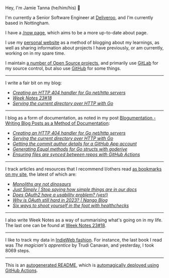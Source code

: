 Hey, I'm Jamie
Tanna (he/him/his) 👋

I'm currently a Senior Software Engineer at [Deliveroo](https://deliveroo.engineering/), and I'm currently based in Nottingham.

I have a [/now page](https://www.jvt.me/now/?utm_campaign=github-jamietanna), which aims to be a more up-to-date about page.

I use my [personal website](https://www.jvt.me/?utm_campaign=github-jamietanna) as a method of blogging about my learnings, as well as sharing information about projects I have previously, or am currently, working on in my spare time.

I maintain [a number of Open Source projects](https://www.jvt.me/open-source/?utm_campaign=github-jamietanna), and primarily use [GitLab](https://gitlab.com/jamietanna) for my source control, but also use [GitHub](https://github.com/jamietanna) for some things.

---

I write a fair bit on my blog:


- [_Creating an HTTP 404 handler for Go net/http servers_](https://www.jvt.me/posts/2023/05/11/go-404-handler/?utm_campaign=github-jamietanna)
- [_Week Notes 23#18_](https://www.jvt.me/week-notes/2023/18/?utm_campaign=github-jamietanna)
- [_Serving the current directory over HTTP with Go_](https://www.jvt.me/posts/2023/05/02/serve-http-directory-go/?utm_campaign=github-jamietanna)

---

I blog as a form of documentation, as noted in my post [Blogumentation - Writing Blog Posts as a Method of Documentation](https://www.jvt.me/posts/2017/06/25/blogumentation/?utm_campaign=github-jamietanna):


- [_Creating an HTTP 404 handler for Go net/http servers_](https://www.jvt.me/posts/2023/05/11/go-404-handler/?utm_campaign=github-jamietanna)
- [_Serving the current directory over HTTP with Go_](https://www.jvt.me/posts/2023/05/02/serve-http-directory-go/?utm_campaign=github-jamietanna)
- [_Getting the commit author details for a GitHub App account_](https://www.jvt.me/posts/2023/04/20/github-app-email-address/?utm_campaign=github-jamietanna)
- [_Generating Equal methods for Go structs with goderive_](https://www.jvt.me/posts/2023/03/27/go-generate-equal-goderive/?utm_campaign=github-jamietanna)
- [_Ensuring files are synced between repos with GitHub Actions_](https://www.jvt.me/posts/2023/03/23/github-actions-sync-files/?utm_campaign=github-jamietanna)

---

I track articles and resources that I recommend I/others read [as bookmarks on my site](https://www.jvt.me/kind/bookmarks/?utm_campaign=github-jamietanna), the latest of which are:


- [_Monoliths are not dinosaurs_](https://www.allthingsdistributed.com/2023/05/monoliths-are-not-dinosaurs.html?utm_campaign=github-jamietanna)
- [_Just Simply | Stop saying how simple things are in our docs_](https://justsimply.dev/?utm_campaign=github-jamietanna)
- [_Does OAuth2 have a usability problem? (yes!)_](https://evertpot.com/oauth2-usability/?utm_campaign=github-jamietanna)
- [_Why is OAuth still hard in 2023? | Nango Blog_](https://www.nango.dev/blog/why-is-oauth-still-hard?utm_campaign=github-jamietanna)
- [_Six ways to shoot yourself in the foot with healthchecks_](https://philbooth.me/blog/six-ways-to-shoot-yourself-in-the-foot-with-healthchecks?utm_campaign=github-jamietanna)

---

I also write Week Notes as a way of summarising what's going on in my life. The last one can be found at [Week Notes 23#18](https://www.jvt.me/week-notes/2023/18/?utm_campaign=github-jamietanna).

---

I like to track my data in [IndieWeb fashion](https://indieweb.org/why). For instance, the last book I read was _The magician's apprentice_ by Trudi Canavan, and yesterday, I took 8069 steps.

---
This is an [autogenerated README](https://www.jvt.me/posts/2022/01/12/autogenerated-profile-readme/?utm_campaign=github-jamietanna), which is [automagically deployed using GitHub Actions](https://github.com/jamietanna/jamietanna/blob/main/.github/workflows/rebuild.yml).
